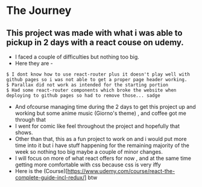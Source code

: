 # The Journey
## This project was made with what i was able to pickup in 2 days with a react couse on udemy.
- I faced a couple of difficulties but nothing too big.
- Here they are - 
```
$ I dont know how to use react-router plus it doesn't play well with github pages so i was not able to get a proper page header working.
$ Parallax did not work as intended for the starting portion
$ Had some react-router components which broke the website when deploying to github pages so had to remove those... sadge
```
- And ofcourse managing time during the 2 days to get this project up and working but some anime music (Giorno's theme) , and coffee got me through that 
- I went for comic like feel throughout the project and hopefully that shows.
- Other than that, this as a fun project to work on and i would put more time into it but i have stuff happening for the remaining majority of the week so nothing too big maybe a couple of minor changes.
- I will focus on more of what react offers for now , and at the same time getting more comfortable with css because css is very iffy
- Here is the (Course)[https://www.udemy.com/course/react-the-complete-guide-incl-redux/] btw
